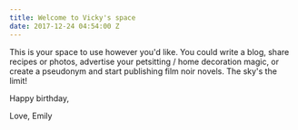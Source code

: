 ```yaml
---
title: Welcome to Vicky's space
date: 2017-12-24 04:54:00 Z
---
```


This is your space to use however you'd like. You could write a blog, share recipes or photos, advertise your petsitting / home decoration magic, or create a pseudonym and start publishing film noir novels. The sky's the limit!

Happy birthday, 

Love, Emily